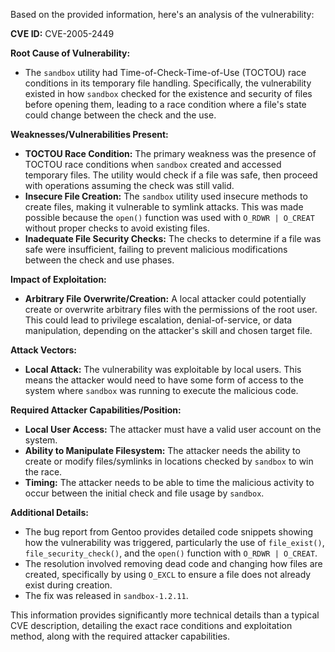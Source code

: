 Based on the provided information, here's an analysis of the vulnerability:

**CVE ID:** CVE-2005-2449

**Root Cause of Vulnerability:**
- The `sandbox` utility had Time-of-Check-Time-of-Use (TOCTOU) race conditions in its temporary file handling. Specifically, the vulnerability existed in how `sandbox` checked for the existence and security of files before opening them, leading to a race condition where a file's state could change between the check and the use.

**Weaknesses/Vulnerabilities Present:**
- **TOCTOU Race Condition:** The primary weakness was the presence of TOCTOU race conditions when `sandbox` created and accessed temporary files. The utility would check if a file was safe, then proceed with operations assuming the check was still valid.
- **Insecure File Creation:** The `sandbox` utility used insecure methods to create files, making it vulnerable to symlink attacks. This was made possible because the `open()` function was used with `O_RDWR | O_CREAT` without proper checks to avoid existing files.
- **Inadequate File Security Checks:** The checks to determine if a file was safe were insufficient, failing to prevent malicious modifications between the check and use phases.

**Impact of Exploitation:**
- **Arbitrary File Overwrite/Creation:** A local attacker could potentially create or overwrite arbitrary files with the permissions of the root user. This could lead to privilege escalation, denial-of-service, or data manipulation, depending on the attacker's skill and chosen target file.

**Attack Vectors:**
- **Local Attack:** The vulnerability was exploitable by local users. This means the attacker would need to have some form of access to the system where `sandbox` was running to execute the malicious code.

**Required Attacker Capabilities/Position:**
- **Local User Access:** The attacker must have a valid user account on the system.
- **Ability to Manipulate Filesystem:** The attacker needs the ability to create or modify files/symlinks in locations checked by `sandbox` to win the race.
- **Timing:** The attacker needs to be able to time the malicious activity to occur between the initial check and file usage by `sandbox`.

**Additional Details:**
- The bug report from Gentoo provides detailed code snippets showing how the vulnerability was triggered, particularly the use of `file_exist()`, `file_security_check()`, and the `open()` function with `O_RDWR | O_CREAT`.
- The resolution involved removing dead code and changing how files are created, specifically by using `O_EXCL` to ensure a file does not already exist during creation.
- The fix was released in `sandbox-1.2.11`.

This information provides significantly more technical details than a typical CVE description, detailing the exact race conditions and exploitation method, along with the required attacker capabilities.
